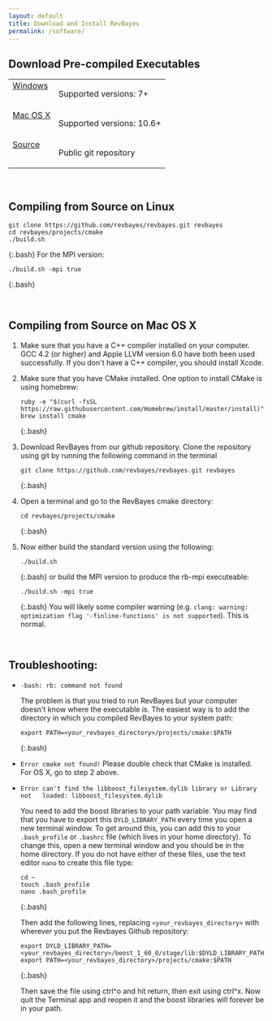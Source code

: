 ```yaml
---
layout: default
title: Download and Install RevBayes
permalink: /software/
---
```


## Download Pre-compiled Executables

<table class="table table-hover ">
	<tr>
		<td valign="top" class="td4">
			<a href="https://github.com/revbayes/revbayes/releases/download/v1.0.7/RevBayes_Win_v1.0.7.zip" class="btn btn-primary" role="button">Windows</a>
		</td>
		<td valign="top" class="td5">
			<p class="p2"><span class="s1">Supported versions: 7+<span class="Apple-converted-space"> </span></span></p>
		</td>
	</tr>
	<tr>
		<td valign="top" class="td4">
			<a href="https://github.com/revbayes/revbayes/releases/download/v1.0.7/RevBayes_Mac_v1.0.7.zip" class="btn btn-primary" role="button">Mac OS X</a>
		</td>
		<td valign="top" class="td5">
			<p class="p2"><span class="s1">Supported versions: 10.6+<span class="Apple-converted-space"> </span></span></p>
		</td>
    </tr>
    <tr>
		<td valign="top" class="td4">
			<a href="http://github.com/revbayes/revbayes" class="btn btn-primary" role="button">Source</a>
		</td>
		<td valign="top" class="td5">
			<p class="p2"><span class="s1">Public git repository<span class="Apple-converted-space"> </span></span></p>
		</td>
    </tr>
</table>

<br>

## Compiling from Source on Linux

```
git clone https://github.com/revbayes/revbayes.git revbayes
cd revbayes/projects/cmake
./build.sh
```
{:.bash}
For the MPI version:
```
./build.sh -mpi true
```
{:.bash}

<br>

## Compiling from Source on Mac OS X

1. Make sure that you have a C++ compiler installed on your computer. GCC 4.2 (or higher) and Apple LLVM version 6.0 have both been used successfully. If you don't have a C++ compiler, you should install Xcode.

2. Make sure that you have CMake installed. One option to install CMake is using homebrew: 
    ```
    ruby -e "$(curl -fsSL https://raw.githubusercontent.com/Homebrew/install/master/install)"
    brew install cmake
    ```
    {:.bash}

3. Download RevBayes from our github repository. Clone the repository using git by running the following command in the terminal 
    ```
    git clone https://github.com/revbayes/revbayes.git revbayes
    ```
    {:.bash}

4. Open a terminal and go to the RevBayes cmake directory: 
    ```
    cd revbayes/projects/cmake
    ```
    {:.bash}

5. Now either build the standard version using the following:
    ```
    ./build.sh
    ```
    {:.bash}
   or build the MPI version to produce the rb-mpi executeable:
    ```
    ./build.sh -mpi true
    ```
    {:.bash}
    You will likely some compiler warning (e.g. `clang: warning: optimization flag '-finline-functions' is not supported`). This is normal. 

<br>

## Troubleshooting:

* `-bash: rb: command not found`
    
    The problem is that you tried to run RevBayes but your computer doesn't know where the executable is. The easiest way is to add the directory in which you compiled RevBayes to your system path:
    ```
    export PATH=<your_revbayes_directory>/projects/cmake:$PATH  
    ```
    {:.bash}

* `Error cmake not found!`
    Please double check that CMake is installed. For OS X, go to step 2 above.

* `Error can't find the libboost_filesystem.dylib library or Library not   loaded: libboost_filesystem.dylib` 
   
    You need to add the boost libraries to your path variable. You may find that you have to export this `DYLD_LIBRARY_PATH` every time you open a new terminal window. To get around this, you can add this to your `.bash_profile` or `.bashrc` file (which lives in your home directory). To change this, open a new terminal window and you should be in the home directory. If you do not have either of these files, use the text editor `nano` to create this file type:

    ```
    cd ~
    touch .bash_profile
    nano .bash_profile
    ```
    {:.bash}

    Then add the following lines, replacing `<your_revbayes_directory>` with wherever you put the Revbayes Github repository:

    ```
    export DYLD_LIBRARY_PATH=<your_revbayes_directory>/boost_1_60_0/stage/lib:$DYLD_LIBRARY_PATH
    export PATH=<your_revbayes_directory>/projects/cmake:$PATH  
    ```
    {:.bash}

    Then save the file using ctrl^o and hit return, then exit using ctrl^x. Now quit the Terminal app and reopen it and the boost libraries will forever be in your path.

